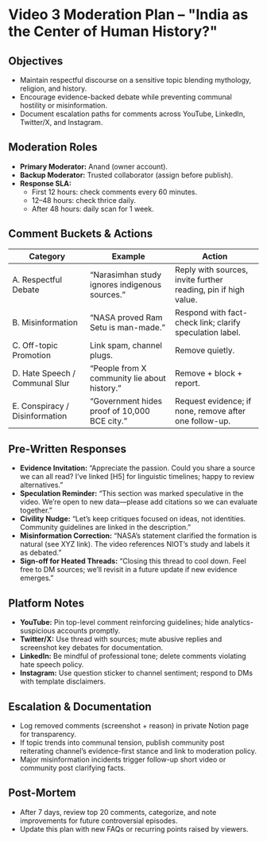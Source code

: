 # Video 3 Moderation Plan – "India as the Center of Human History?"

## Objectives
- Maintain respectful discourse on a sensitive topic blending mythology, religion, and history.
- Encourage evidence-backed debate while preventing communal hostility or misinformation.
- Document escalation paths for comments across YouTube, LinkedIn, Twitter/X, and Instagram.

## Moderation Roles
- **Primary Moderator:** Anand (owner account).  
- **Backup Moderator:** Trusted collaborator (assign before publish).  
- **Response SLA:**  
  - First 12 hours: check comments every 60 minutes.  
  - 12–48 hours: check thrice daily.  
  - After 48 hours: daily scan for 1 week.

## Comment Buckets & Actions
| Category | Example | Action |
| --- | --- | --- |
| A. Respectful Debate | “Narasimhan study ignores indigenous sources.” | Reply with sources, invite further reading, pin if high value. |
| B. Misinformation | “NASA proved Ram Setu is man-made.” | Respond with fact-check link; clarify speculation label. |
| C. Off-topic Promotion | Link spam, channel plugs. | Remove quietly. |
| D. Hate Speech / Communal Slur | “People from X community lie about history.” | Remove + block + report. |
| E. Conspiracy / Disinformation | “Government hides proof of 10,000 BCE city.” | Request evidence; if none, remove after one follow-up. |

## Pre-Written Responses
- **Evidence Invitation:** “Appreciate the passion. Could you share a source we can all read? I’ve linked [H5] for linguistic timelines; happy to review alternatives.”  
- **Speculation Reminder:** “This section was marked speculative in the video. We’re open to new data—please add citations so we can evaluate together.”  
- **Civility Nudge:** “Let’s keep critiques focused on ideas, not identities. Community guidelines are linked in the description.”  
- **Misinformation Correction:** “NASA’s statement clarified the formation is natural (see XYZ link). The video references NIOT’s study and labels it as debated.”  
- **Sign-off for Heated Threads:** “Closing this thread to cool down. Feel free to DM sources; we’ll revisit in a future update if new evidence emerges.”

## Platform Notes
- **YouTube:** Pin top-level comment reinforcing guidelines; hide analytics-suspicious accounts promptly.  
- **Twitter/X:** Use thread with sources; mute abusive replies and screenshot key debates for documentation.  
- **LinkedIn:** Be mindful of professional tone; delete comments violating hate speech policy.  
- **Instagram:** Use question sticker to channel sentiment; respond to DMs with template disclaimers.

## Escalation & Documentation
- Log removed comments (screenshot + reason) in private Notion page for transparency.  
- If topic trends into communal tension, publish community post reiterating channel’s evidence-first stance and link to moderation policy.  
- Major misinformation incidents trigger follow-up short video or community post clarifying facts.

## Post-Mortem
- After 7 days, review top 20 comments, categorize, and note improvements for future controversial episodes.  
- Update this plan with new FAQs or recurring points raised by viewers.
